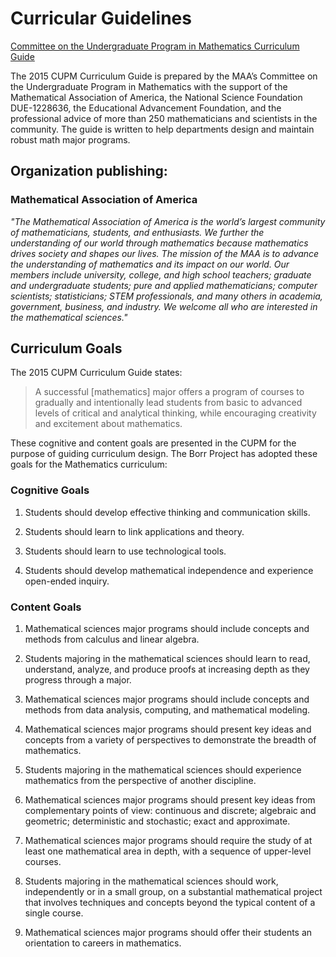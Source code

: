 # Curricular Guidelines

[Committee on the Undergraduate Program in Mathematics Curriculum Guide](https://maa.org/resource/cupm-guide/)

The 2015 CUPM Curriculum Guide is prepared by the MAA’s Committee on the Undergraduate Program in Mathematics with the support of the Mathematical Association of America, the National Science Foundation DUE-1228636, the Educational Advancement Foundation, and the professional advice of more than 250 mathematicians and scientists in the community. The guide is written to help departments design and maintain robust math major programs.

## Organization publishing:

### Mathematical Association of America

_"The Mathematical Association of America is the world’s largest community of mathematicians, students, and enthusiasts. We further the understanding of our world through mathematics because mathematics drives society and shapes our lives. The mission of the MAA is to advance the understanding of mathematics and its impact on our world. Our members include university, college, and high school teachers; graduate and undergraduate students; pure and applied mathematicians; computer scientists; statisticians; STEM professionals, and many others in academia, government, business, and industry. We welcome all who are interested in the mathematical sciences."_

## Curriculum Goals

The 2015 CUPM Curriculum Guide states:

> A successful [mathematics] major offers a program of courses to gradually and intentionally lead students from basic to advanced levels of critical and analytical thinking, while encouraging creativity and excitement about mathematics.

These cognitive and content goals are presented in the CUPM for the purpose of guiding curriculum design. The Borr Project has adopted these goals for the Mathematics curriculum:

### Cognitive Goals

1. Students should develop effective thinking and communication skills.

2. Students should learn to link applications and theory.

3. Students should learn to use technological tools.

4. Students should develop mathematical independence and experience
open-ended inquiry.

### Content Goals

1. Mathematical sciences major programs should include concepts and methods from calculus and linear algebra. 

2. Students majoring in the mathematical sciences should learn to read, understand, analyze, and produce proofs at increasing depth as they progress through a major.

3. Mathematical sciences major programs should include concepts and methods from data analysis, computing, and mathematical modeling.

4. Mathematical sciences major programs should present key ideas and concepts from a variety of perspectives to demonstrate the breadth of mathematics. 

5. Students majoring in the mathematical sciences should experience mathematics from the perspective of another discipline. 

6. Mathematical sciences major programs should present key ideas from
complementary points of view: continuous and discrete; algebraic and geometric; deterministic and stochastic; exact and approximate.

7. Mathematical sciences major programs should require the study of at least
one mathematical area in depth, with a sequence of upper-level courses.

8. Students majoring in the mathematical sciences should work, independently or in a small group, on a substantial mathematical project that involves techniques and concepts beyond the typical content of a single course.

9. Mathematical sciences major programs should offer their students an orientation to careers in mathematics.
